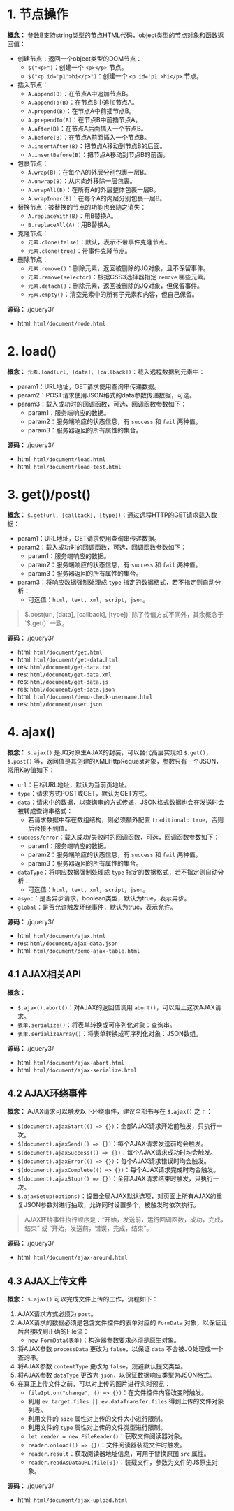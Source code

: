 # 1. 节点操作		

**概念：** 参数B支持string类型的节点HTML代码，object类型的节点对象和函数返回值：
- 创建节点：返回一个object类型的DOM节点：
    - `$("<p>")`：创建一个 `<p></p>` 节点。
    - `$("<p id='p1'>hi</p>")`：创建一个 `<p id='p1'>hi</p>` 节点。
- 插入节点：
    - `A.append(B)`：在节点A中追加节点B。
    - `A.appendTo(B)`：在节点B中追加节点A。
    - `A.prepend(B)`：在节点A中前插节点B。
    - `A.prependTo(B)`：在节点B中前插节点A。
    - `A.after(B)`：在节点A后面插入一个节点B。
    - `A.before(B)`：在节点A前面插入一个节点B。
    - `A.insertAfter(B)`：把节点A移动到节点B的后面。
    - `A.insertBefore(B)`：把节点A移动到节点B的前面。
- 包裹节点：
    - `A.wrap(B)`：在每个A的外层分别包裹一层B。
    - `A.unwrap(B)`：从内向外移除一层包裹。
    - `A.wrapAll(B)`：在所有A的外层整体包裹一层B。
    - `A.wrapInner(B)`：在每个A的内层分别包裹一层B。
- 替换节点：被替换的节点的功能也会随之消失：
    - `A.replaceWith(B)`：用B替换A。
    - `B.replaceAll(A)`：用B替换A。
- 克隆节点：
    - `元素.clone(false)`：默认，表示不带事件克隆节点。
    - `元素.clone(true)`：带事件克隆节点。
- 删除节点：
    - `元素.remove()`：删除元素，返回被删除的JQ对象，且不保留事件。
    - `元素.remove(selector)`：根据CSS3选择器指定 `remove` 哪些元素。
    - `元素.detach()`：删除元素，返回被删除的JQ对象，但保留事件。
    - `元素.empty()`：清空元素中的所有子元素和内容，但自己保留。

**源码：** /jquery3/
- html: `html/document/node.html`

# 2. load()

**概念：** `元素.load(url, [data], [callback])`：载入远程数据到元素中：
- param1：URL地址，GET请求使用查询串传递数据。
- param2：POST请求使用JSON格式的data参数传递数据，可选。
- param3：载入成功时的回调函数，可选，回调函数参数如下：
    - param1：服务端响应的数据。
    - param2：服务端响应的状态信息，有 `success` 和 `fail` 两种值。
    - param3：服务器返回的所有属性的集合。

**源码：** /jquery3/
- html: `html/document/load.html`
- html: `html/document/load-test.html`

# 3. get()/post()

**概念：** `$.get(url, [callback], [type])`：通过远程HTTP的GET请求载入数据：
- param1：URL地址，GET请求使用查询串传递数据。
- param2：载入成功时的回调函数，可选，回调函数参数如下：
    - param1：服务端响应的数据。
    - param2：服务端响应的状态信息，有 `success` 和 `fail` 两种值。
    - param3：服务器返回的所有属性的集合。
- param3：将响应数据强制处理成 `type` 指定的数据格式，若不指定则自动分析：
    - 可选值：`html`，`text`，`xml`，`script`，`json`。

> $.post(url, [data], [callback], [type])` 除了传值方式不同外，其余概念于 `$.get()` 一致。

**源码：** /jquery3/
- html: `html/document/get.html`
- html: `html/document/get-data.html`
- res: `html/document/get-data.txt`
- res: `html/document/get-data.xml`
- res: `html/document/get-data.js`
- res: `html/document/get-data.json`
- html: `html/document/demo-check-username.html`
- res: `html/document/user.json`

# 4. ajax()

**概念：** `$.ajax()` 是JQ对原生AJAX的封装，可以替代高层实现如 `$.get()`，`$.post()` 等，返回值是其创建的XMLHttpRequest对象，参数只有一个JSON，常用Key值如下：
- `url`：目标URL地址，默认为当前页地址。
- `type`：请求方式POST或GET，默认为GET方式。
- `data`：请求中的数据，以查询串的方式传递，JSON格式数据也会在发送时会被转成查询串格式：
    - 若请求数据中存在数组结构，则必须额外配置 `traditional: true`，否则后台接不到值。
- `success/error`：载入成功/失败时的回调函数，可选，回调函数参数如下：
    - param1：服务端响应的数据。
    - param2：服务端响应的状态信息，有 `success` 和 `fail` 两种值。
    - param3：服务器返回的所有属性的集合。
- `dataType`：将响应数据强制处理成 `type` 指定的数据格式，若不指定则自动分析：
    - 可选值：`html`，`text`，`xml`，`script`，`json`。
- `async`：是否异步请求，boolean类型，默认为true，表示异步。
- `global`：是否允许触发环绕事件，默认为true，表示允许。

**源码：** /jquery3/
- html: `html/document/ajax.html`
- res: `html/document/ajax-data.json`
- html: `html/document/demo-ajax-table.html`

## 4.1 AJAX相关API

**概念：** 
- `$.ajax().abort()`：对AJAX的返回值调用 `abort()`，可以阻止这次AJAX请求。
- `表单.serialize()`：将表单转换成可序列化对象：查询串。
- `表单.serializeArray()`：将表单转换成可序列化对象：JSON数组。

**源码：** /jquery3/
- html: `html/document/ajax-abort.html`
- html: `html/document/ajax-serialize.html`

## 4.2 AJAX环绕事件

**概念：** AJAX请求可以触发以下环绕事件，建议全部书写在 `$.ajax()` 之上：
- `$(document).ajaxStart(() => {})`：全部AJAX请求开始前触发，只执行一次。
- `$(document).ajaxSend(() => {})`：每个AJAX请求发送前均会触发。
- `$(document).ajaxSuccess(() => {})`：每个AJAX请求成功时均会触发。
- `$(document).ajaxError(() => {})`：每个AJAX请求错误时均会触发。
- `$(document).ajaxComplete(() => {})`：每个AJAX请求完成时均会触发。
- `$(document).ajaxStop(() => {})`：全部AJAX请求结束时触发，只执行一次。
- `$.ajaxSetup(options)`：设置全局AJAX默认选项，对页面上所有AJAX的重复JSON参数对进行抽取，允许同时设置多个，被触发时依次执行。

> AJAX环绕事件执行顺序是：“开始，发送前，运行回调函数，成功，完成，结束” 或 “开始，发送前，错误，完成，结束”。

**源码：** /jquery3/
- html: `html/document/ajax-around.html`

## 4.3 AJAX上传文件

**概念：** `$.ajax()` 可以完成文件上传的工作，流程如下：
1. AJAX请求方式必须为 `post`。
2. AJAX请求的数据必须是包含文件控件的表单对应的 `FormData` 对象，以保证让后台接收到正确的File流：
    - `new FormData(表单)`：构造器参数要求必须是原生对象。
3. 将AJAX参数 `processData` 更改为 `false`，以保证 `data` 不会被JQ处理成一个查询串。
4. 将AJAX参数 `contentType` 更改为 `false`，规避默认提交类型。
5. 将AJAX参数 `dataType` 更改为 `json`，以保证数据响应类型为JSON格式。
6. 在真正上传文件之前，可以对上传的图片进行实时预览：
    - `fileIpt.on("change", () => {})`：在文件控件内容改变时触发。
    - 利用 `ev.target.files || ev.dataTransfer.files` 得到上传的文件对象列表。
    - 利用文件的 `size` 属性对上传的文件大小进行限制。
    - 利用文件的 `type` 属性对上传的文件类型进行限制。
    - `let reader = new FileReader()`：获取文件阅读器对象。
    - `reader.onload(() => {})`：文件阅读器装载文件时触发。
    - `reader.result`：获取阅读器地址信息，可用于替换原图 `src` 属性。
    - `reader.readAsDataURL(file[0])`：装载文件，参数为文件的JS原生对象。

**源码：** /jquery3/
- html: `html/document/ajax-upload.html`
